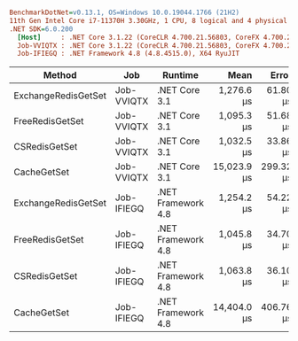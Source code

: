 ``` ini

BenchmarkDotNet=v0.13.1, OS=Windows 10.0.19044.1766 (21H2)
11th Gen Intel Core i7-11370H 3.30GHz, 1 CPU, 8 logical and 4 physical cores
.NET SDK=6.0.200
  [Host]     : .NET Core 3.1.22 (CoreCLR 4.700.21.56803, CoreFX 4.700.21.57101), X64 RyuJIT  [AttachedDebugger]
  Job-VVIQTX : .NET Core 3.1.22 (CoreCLR 4.700.21.56803, CoreFX 4.700.21.57101), X64 RyuJIT
  Job-IFIEGQ : .NET Framework 4.8 (4.8.4515.0), X64 RyuJIT


```
|              Method |        Job |            Runtime |        Mean |     Error |      StdDev | Allocated |
|-------------------- |----------- |------------------- |------------:|----------:|------------:|----------:|
| ExchangeRedisGetSet | Job-VVIQTX |      .NET Core 3.1 |  1,276.6 μs |  61.80 μs |   178.31 μs |   8,416 B |
|     FreeRedisGetSet | Job-VVIQTX |      .NET Core 3.1 |  1,095.3 μs |  51.68 μs |   146.61 μs |   2,792 B |
|       CSRedisGetSet | Job-VVIQTX |      .NET Core 3.1 |  1,032.5 μs |  33.86 μs |    92.70 μs |   1,416 B |
|         CacheGetSet | Job-VVIQTX |      .NET Core 3.1 | 15,023.9 μs | 299.32 μs |   687.74 μs |   3,488 B |
| ExchangeRedisGetSet | Job-IFIEGQ | .NET Framework 4.8 |  1,254.2 μs |  54.22 μs |   156.43 μs |  24,576 B |
|     FreeRedisGetSet | Job-IFIEGQ | .NET Framework 4.8 |  1,045.8 μs |  34.70 μs |    99.00 μs |  90,160 B |
|       CSRedisGetSet | Job-IFIEGQ | .NET Framework 4.8 |  1,063.8 μs |  36.10 μs |   103.57 μs |         - |
|         CacheGetSet | Job-IFIEGQ | .NET Framework 4.8 | 14,404.0 μs | 406.76 μs | 1,180.08 μs |  90,160 B |
